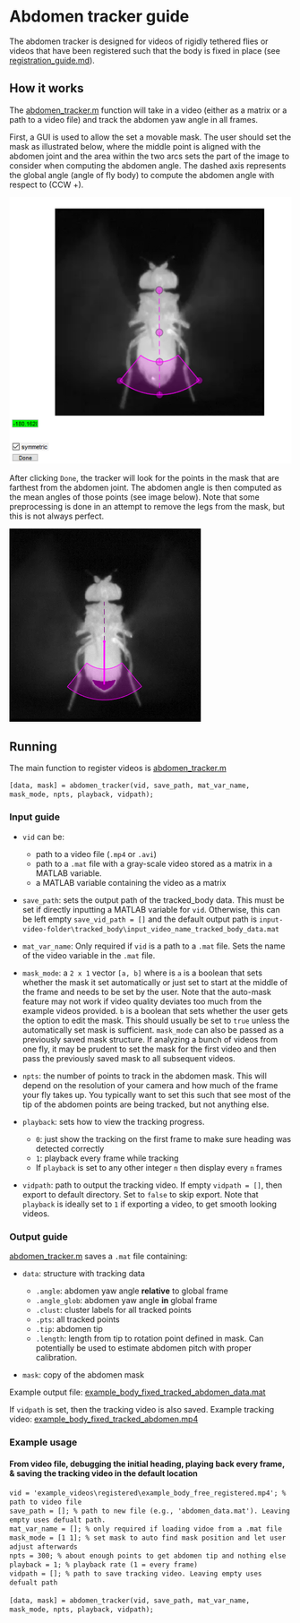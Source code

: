 # Abdomen tracker guide

The abdomen tracker is designed for videos of rigidly tethered flies or videos that have been registered such that the body is fixed in place (see [registration_guide.md](../registration/registration_guide.md)).

## How it works

The [abdomen_tracker.m](abdomen_tracker.m) function will take in a video (either as a matrix or a path to a video file) and track the abdomen yaw angle in all frames.

First, a GUI is used to allow the set a movable mask. The user should set the mask as illustrated below, where the middle point is aligned with the abdomen joint and the area within the two arcs sets the part of the image to consider when computing the abdomen angle. The dashed axis represents the global angle (angle of fly body) to compute the abdomen angle with respect to (CCW +).

![abdomen_gui.png](../img/abdomen_gui.png)

After clicking `Done`, the tracker will look for the points in the mask that are farthest from the abdomen joint. The abdomen angle is then computed as the mean angles of those points (see image below). Note that some preprocessing is done in an attempt to remove the legs from the mask, but this is not always perfect.

![abdomen_tracked.png](../img/abdomen_tracked.png)


## Running
The main function to register videos is [abdomen_tracker.m](abdomen_tracker.m)

    [data, mask] = abdomen_tracker(vid, save_path, mat_var_name, mask_mode, npts, playback, vidpath);

### Input guide
* `vid` can be:
  * path to a video file (`.mp4` or `.avi`) 
  * path to a `.mat` file with a gray-scale video stored as a matrix in a MATLAB variable.
  * a MATLAB variable containing the video as a matrix


* `save_path`: sets the output path of the tracked_body data. This must be set if directly inputting a MATLAB variable for `vid`. Otherwise, this can be left empty `save_vid_path = []` and the default output path is `input-video-folder\tracked_body\input_video_name_tracked_body_data.mat`


 * `mat_var_name`: Only required if `vid` is a path to a `.mat` file. Sets the name of the video variable in the `.mat` file.


 * `mask_mode`: a `2 x 1` vector `[a, b]` where is `a` is a boolean that sets whether the mask it set automatically or just set to start at the middle of the frame and needs to be set by the user. Note that the auto-mask feature may not work if video quality deviates too much from the example videos provided. `b` is a boolean that sets whether the user gets the option to edit the mask. This should usually be set to `true` unless the automatically set mask is sufficient. `mask_mode` can also be passed as a previously saved mask structure. If analyzing a bunch of videos from one fly, it may be prudent to set the mask for the first video and then pass the previously saved mask to all subsequent videos.


* `npts`: the number of points to track in the abdomen mask. This will depend on the resolution of your camera and how much of the frame your fly takes up. You typically want to set this such that see most of the tip of the abdomen points are being tracked, but not anything else.


* `playback`: sets how to view the tracking progress. 
  * `0`: just show the tracking on the first frame to make sure heading was detected correctly
  * `1`: playback every frame while tracking
  * If `playback` is set to any other integer `n` then display every `n` frames


* `vidpath`: path to output the tracking video. If empty `vidpath = []`, then export to default directory. Set to `false` to skip export. Note that `playback` is ideally set to `1` if exporting a video, to get smooth looking videos.

### Output guide

[abdomen_tracker.m](abdomen_tracker.m)  saves a `.mat` file containing:
   * `data`: structure with tracking data
     * `.angle`: abdomen yaw angle **relative** to global frame
     * `.angle_glob`: abdomen yaw angle **in** global frame
     * `.clust`: cluster labels for all tracked points
     * `.pts`: all tracked points
     * `.tip`: abdomen tip
     * `.length`: length from tip to rotation point defined in mask. Can potentially be used to estimate abdomen pitch with proper calibration.


   * `mask`: copy of the abdomen mask

Example output file: [example_body_fixed_tracked_abdomen_data.mat](../example_videos/tracked_abdomen/example_body_fixed_tracked_abdomen_data.mat)

If `vidpath` is set, then the tracking video is also saved. Example tracking video: [example_body_fixed_tracked_abdomen.mp4](../example_videos/tracked_abdomen/example_body_fixed_tracked_abdomen.mp4)

### Example usage

#### From video file, debugging the initial heading, playing back every frame, & saving the tracking video in the default location

    vid = 'example_videos\registered\example_body_free_registered.mp4'; % path to video file
    save_path = []; % path to new file (e.g., 'abdomen_data.mat'). Leaving empty uses defualt path.
    mat_var_name = []; % only required if loading vidoe from a .mat file
    mask_mode = [1 1]; % set mask to auto find mask position and let user adjust afterwards
    npts = 300; % about enough points to get abdomen tip and nothing else
    playback = 1; % playback rate (1 = every frame)
    vidpath = []; % path to save tracking video. Leaving empty uses defualt path
    
    [data, mask] = abdomen_tracker(vid, save_path, mat_var_name,  mask_mode, npts, playback, vidpath);
